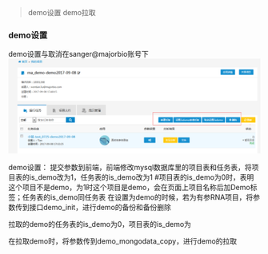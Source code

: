 >demo设置
>demo拉取

### demo设置

demo设置与取消在sanger@majorbio账号下
![demo设置](img/demo设置.png)

demo设置：
  提交参数到前端，前端修改mysql数据库里的项目表和任务表，将项目表的is_demo改为1，任务表的is_demo改为1  #项目表的is_demo为0时，表明这个项目不是demo，为1时这个项目是demo，会在页面上项目名称后加Demo标签；任务表的is_demo同任务表
  在设置为demo的时候，若为有参RNA项目，将参数传到接口demo_init，进行demo的备份和备份删除

拉取的demo的任务表的is_demo为0，项目表的is_demo为


在拉取demo时，将参数传到demo_mongodata_copy，进行demo的拉取
